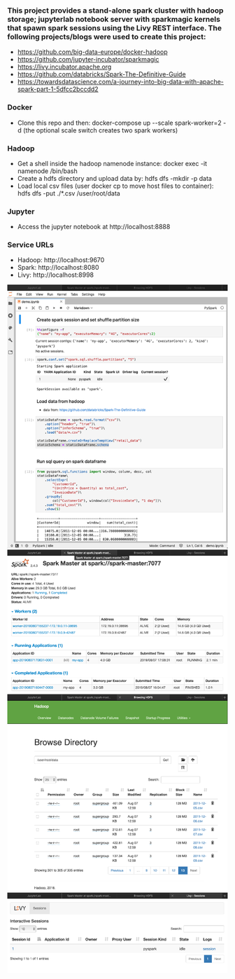 ### This project provides a stand-alone spark cluster with hadoop storage; jupyterlab notebook server with sparkmagic kernels that spawn spark sessions using the Livy REST interface. The following projects/blogs were used to create this project:
* https://github.com/big-data-europe/docker-hadoop
* https://github.com/jupyter-incubator/sparkmagic
* https://livy.incubator.apache.org
* https://github.com/databricks/Spark-The-Definitive-Guide 
* https://towardsdatascience.com/a-journey-into-big-data-with-apache-spark-part-1-5dfcc2bccdd2

### Docker
* Clone this repo and then:
    docker-compose up --scale spark-worker=2 -d
    (the optional scale switch creates two spark workers)

### Hadoop
* Get a shell inside the hadoop namenode instance:
    docker exec -it namenode /bin/bash
* Create a hdfs directory and upload data by:
    hdfs dfs -mkdir -p data
* Load local csv files (user docker cp to move host files to container): 
    hdfs dfs -put ./*.csv /user/root/data

### Jupyter
* Access the jupyter notebook at http://localhost:8888

### Service URLs
* Hadoop: http://localhost:9670
* Spark: http://localhost:8080
* Livy: http://localhost:8998

![](images/jupyter.png)
![](images/spark-master.png)
![](images/hdfs.png)
![](images/livy.png)
